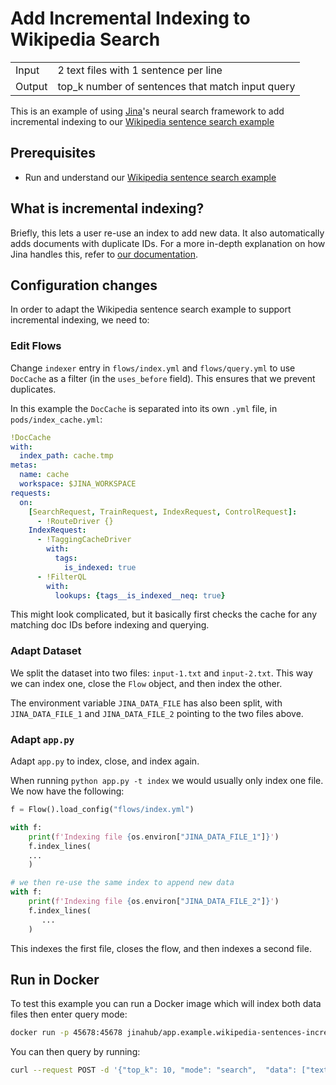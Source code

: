 # Add Incremental Indexing to Wikipedia Search

<table>
  <tr>
    <td>
      Input
    </td>
    <td>
      2 text files with 1 sentence per line
    </td>
  </tr>
  <tr>
    <td>
      Output
    </td>
    <td>
      top_k number of sentences that match input query
    </td>
  </tr>
</table>

This is an example of using [Jina](http://www.jina.ai)'s neural search framework to add incremental indexing to our [Wikipedia sentence search example](https://github.com/jina-ai/examples/tree/master/wikipedia-sentences)

## Prerequisites

- Run and understand our [Wikipedia sentence search example](https://github.com/jina-ai/examples/tree/master/wikipedia-sentences)

## What is incremental indexing?

Briefly, this lets a user re-use an index to add new data. It also automatically adds documents with duplicate IDs. For a more in-depth explanation on how Jina handles this, refer to [our documentation](https://docs.jina.ai/chapters/prevent_duplicate_indexing/index.html).

## Configuration changes

In order to adapt the Wikipedia sentence search example to support incremental indexing, we need to:

### Edit Flows

Change `indexer` entry in `flows/index.yml` and `flows/query.yml` to use `DocCache` as a filter (in the `uses_before` field). This ensures that we prevent duplicates.

In this example the `DocCache` is separated into its own `.yml` file, in `pods/index_cache.yml`:

```yaml
!DocCache
with:
  index_path: cache.tmp
metas:
  name: cache
  workspace: $JINA_WORKSPACE
requests:
  on:
    [SearchRequest, TrainRequest, IndexRequest, ControlRequest]:
      - !RouteDriver {}
    IndexRequest:
      - !TaggingCacheDriver
        with:
          tags:
            is_indexed: true
      - !FilterQL
        with:
          lookups: {tags__is_indexed__neq: true}
```

This might look complicated, but it basically first checks the cache for any matching doc IDs before indexing and querying.

### Adapt Dataset

We split the dataset into two files: `input-1.txt` and `input-2.txt`. This way we can index one, close the `Flow` object, and then index the other.

The environment variable `JINA_DATA_FILE` has also been split, with `JINA_DATA_FILE_1` and `JINA_DATA_FILE_2` pointing to the two files above.

### Adapt `app.py`

Adapt `app.py` to index, close, and index again.

When running `python app.py -t index` we would usually only index one file. We now have the following:

```python
f = Flow().load_config("flows/index.yml")

with f:
    print(f'Indexing file {os.environ["JINA_DATA_FILE_1"]}')
    f.index_lines(
    ...
    )

# we then re-use the same index to append new data
with f:
    print(f'Indexing file {os.environ["JINA_DATA_FILE_2"]}')
    f.index_lines(
       ...
    )
```

This indexes the first file, closes the flow, and then indexes a second file.

## Run in Docker

To test this example you can run a Docker image which will index both data files then enter query mode:

```sh
docker run -p 45678:45678 jinahub/app.example.wikipedia-sentences-incremental:0.1-0.9.24
```

You can then query by running:

```sh
curl --request POST -d '{"top_k": 10, "mode": "search",  "data": ["text:hello world"]}' -H 'Content-Type: application/json' 'http://0.0.0.0:45678/api/search'`
```
